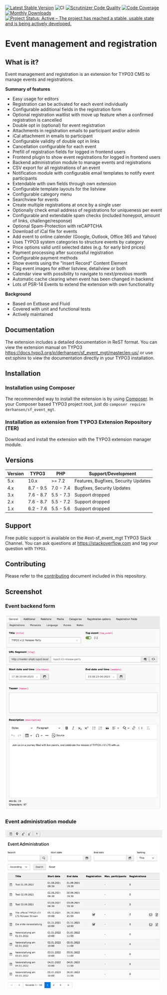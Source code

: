 [![Latest Stable Version](https://poser.pugx.org/derhansen/sf_event_mgt/v/stable)](https://packagist.org/packages/derhansen/sf_event_mgt)
![CI](https://github.com/derhansen/sf_event_mgt/workflows/CI/badge.svg?branch=master)
[![Scrutinizer Code Quality](https://scrutinizer-ci.com/g/derhansen/sf_event_mgt/badges/quality-score.png?b=master)](https://scrutinizer-ci.com/g/derhansen/sf_event_mgt/?branch=master)
[![Code Coverage](https://scrutinizer-ci.com/g/derhansen/sf_event_mgt/badges/coverage.png?b=master)](https://scrutinizer-ci.com/g/derhansen/sf_event_mgt/?branch=master)
[![Monthly Downloads](https://poser.pugx.org/derhansen/sf_event_mgt/d/monthly)](https://packagist.org/packages/derhansen/sf_event_mgt)
[![Project Status: Active – The project has reached a stable, usable state and is being actively developed.](https://www.repostatus.org/badges/latest/active.svg)](https://www.repostatus.org/#active)

Event management and registration
=================================

## What is it?

Event management and registration is an extension for TYPO3 CMS to manage events and registrations.

**Summary of features**

* Easy usage for editors
* Registration can be activated for each event individually
* Configurable additional fields in the registration form
* Optional registration waitlist with move up feature when a confirmed registration is cancelled
* Double opt in (optional) for event registration
* Attachments in registration emails to participant and/or admin
* iCal attachment in emails to participant
* Configurable validity of double opt in links
* Cancellation configurable for each event
* Prefill of registration fields for logged in frontend users
* Frontend plugin to show event registrations for logged in frontend users
* Backend administration module to manage events and registrations
* CSV export for all registrations of an event
* Notification module with configurable email templates to notify event participants
* Extendable with own fields through own extension
* Configurable template layouts for the listview
* Configurable category menu
* Searchview for events
* Create multiple registrations at once by a single user
* Optionally check email address of registrations for uniqueness per event
* Configurable and extendable spam checks (included honeypot, amount of links, challenge/response)
* Optional Spam-Protection with reCAPTCHA
* Download of iCal file for events
* Add event to online calender (Google, Outlook, Office 365 and Yahoo)
* Uses TYPO3 system categories to structure events by category
* Price options valid until selected dates (e.g. for early bird prices)
* Payment processing after successful registration
* Configurable payment methods
* Show events using the "Insert Record" Content Element
* Flag event images for either listview, detailview or both
* Calendar view with possibility to navigate to next/previous month
* Automatic cache clearing when event has been changed in backend
* Lots of PSR-14 Events to extend the extension with own functionality

**Background**

* Based on Extbase and Fluid
* Covered with unit and functional tests
* Actively maintained

## Documentation

The extension includes a detailed documentation in ReST format. You can view the extension manual on TYPO3 https://docs.typo3.org/p/derhansen/sf_event_mgt/master/en-us/ or use
ext:sphinx to view the documentation directly in your TYPO3 installation.

## Installation

### Installation using Composer

The recommended way to install the extension is by using [Composer](https://getcomposer.org/). In your Composer based TYPO3 project root, just do `composer require derhansen/sf_event_mgt`.

### Installation as extension from TYPO3 Extension Repository (TER)

Download and install the extension with the TYPO3 extension manager module.

## Versions

| Version             | TYPO3      | PHP       | Support/Development                     |
| ------------------- | ---------- | ----------|---------------------------------------- |
| 5.x                 | 10.x       | >= 7.2    | Features, Bugfixes, Security Updates    |
| 4.x                 | 8.7 - 9.5  | 7.0 - 7.4 | Bugfixes, Security Updates              |
| 3.x                 | 7.6 - 8.7  | 5.5 - 7.3 | Support dropped                         |
| 2.x                 | 7.6 - 8.7  | 5.5 - 7.2 | Support dropped                         |
| 1.x                 | 6.2 - 7.6  | 5.5 - 5.6 | Support dropped                         |

## Support

Free public support is available on the #ext-sf_event_mgt TYPO3 Slack Channel.
You can ask questions at https://stackoverflow.com and tag your question with `TYPO3`.

## Contributing

Please refer to the [contributing](CONTRIBUTING.md) document included in this repository.

## Screenshot

### Event backend form

![Event backend form](/Documentation/Images/event-event.png)

### Event administration module

![Event administration module](/Documentation/Images/event-admin.png)

